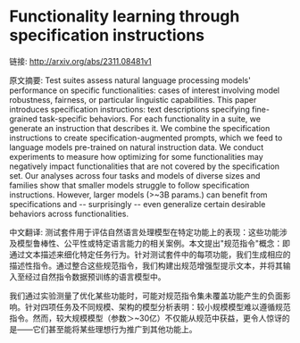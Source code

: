 # Functionality learning through specification instructions

链接: http://arxiv.org/abs/2311.08481v1

原文摘要:
Test suites assess natural language processing models' performance on
specific functionalities: cases of interest involving model robustness,
fairness, or particular linguistic capabilities. This paper introduces
specification instructions: text descriptions specifying fine-grained
task-specific behaviors. For each functionality in a suite, we generate an
instruction that describes it. We combine the specification instructions to
create specification-augmented prompts, which we feed to language models
pre-trained on natural instruction data.
  We conduct experiments to measure how optimizing for some functionalities may
negatively impact functionalities that are not covered by the specification
set. Our analyses across four tasks and models of diverse sizes and families
show that smaller models struggle to follow specification instructions.
However, larger models (>~3B params.) can benefit from specifications and --
surprisingly -- even generalize certain desirable behaviors across
functionalities.

中文翻译:
测试套件用于评估自然语言处理模型在特定功能上的表现：这些功能涉及模型鲁棒性、公平性或特定语言能力的相关案例。本文提出"规范指令"概念：即通过文本描述来细化特定任务行为。针对测试套件中的每项功能，我们生成相应的描述性指令。通过整合这些规范指令，我们构建出规范增强型提示文本，并将其输入至经过自然指令数据预训练的语言模型中。

我们通过实验测量了优化某些功能时，可能对规范指令集未覆盖功能产生的负面影响。针对四项任务及不同规模、架构的模型分析表明：较小规模模型难以遵循规范指令。然而，较大规模模型（参数＞~30亿）不仅能从规范中获益，更令人惊讶的是——它们甚至能将某些理想行为推广到其他功能上。
